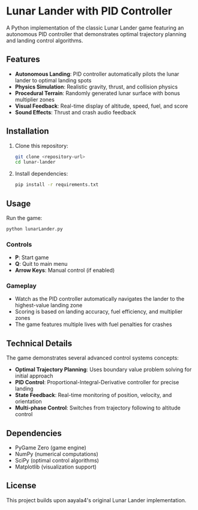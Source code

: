 # Lunar Lander with PID Controller

A Python implementation of the classic Lunar Lander game featuring an autonomous PID controller that demonstrates optimal trajectory planning and landing control algorithms.

## Features

- **Autonomous Landing**: PID controller automatically pilots the lunar lander to optimal landing spots
- **Physics Simulation**: Realistic gravity, thrust, and collision physics
- **Procedural Terrain**: Randomly generated lunar surface with bonus multiplier zones
- **Visual Feedback**: Real-time display of altitude, speed, fuel, and score
- **Sound Effects**: Thrust and crash audio feedback

## Installation

1. Clone this repository:
   ```bash
   git clone <repository-url>
   cd lunar-lander
   ```

2. Install dependencies:
   ```bash
   pip install -r requirements.txt
   ```

## Usage

Run the game:
```bash
python lunarLander.py
```

### Controls
- **P**: Start game
- **Q**: Quit to main menu
- **Arrow Keys**: Manual control (if enabled)

### Gameplay
- Watch as the PID controller automatically navigates the lander to the highest-value landing zone
- Scoring is based on landing accuracy, fuel efficiency, and multiplier zones
- The game features multiple lives with fuel penalties for crashes

## Technical Details

The game demonstrates several advanced control systems concepts:

- **Optimal Trajectory Planning**: Uses boundary value problem solving for initial approach
- **PID Control**: Proportional-Integral-Derivative controller for precise landing
- **State Feedback**: Real-time monitoring of position, velocity, and orientation
- **Multi-phase Control**: Switches from trajectory following to altitude control

## Dependencies

- PyGame Zero (game engine)
- NumPy (numerical computations)
- SciPy (optimal control algorithms)
- Matplotlib (visualization support)

## License

This project builds upon aayala4's original Lunar Lander implementation.

